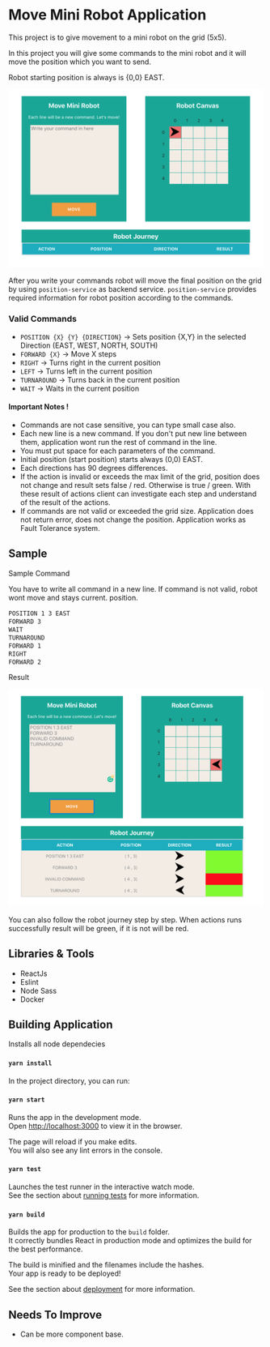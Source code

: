 # Move Mini Robot Application

This project is to give movement to a mini robot on the grid (5x5). 

In this project you will give some commands to the mini robot and it will move the position which you want to send.

Robot starting position is always is {0,0} EAST. 

![Screenshot](home-page.png)

After you write your commands robot will move the final position on the grid by using `position-service` as backend service. `position-service` provides required information for robot position according to the commands.

### Valid Commands 

* `POSITION {X} {Y} {DIRECTION}` -> Sets position {X,Y} in the selected Direction (EAST, WEST, NORTH, SOUTH)
* `FORWARD {X}`  ->  Move X steps 
* `RIGHT` -> Turns right in the current position
* `LEFT` -> Turns left in the current position
* `TURNAROUND` -> Turns back in the current position
* `WAIT` -> Waits in the current position

#### Important  Notes !
* Commands are not case sensitive, you can type small case also.
* Each new line is a new command. If you don't put new line between them, application wont run the rest of command in the line.
* You must put space for each parameters of the command.
* Initial position (start position) starts always (0,0) EAST.
* Each directions has 90 degrees differences.
* If the action is invalid or exceeds the max limit of the grid, position does not change and result sets false / red. Otherwise is true / green.
   With these result of actions client can investigate each step and understand of the result of the actions.
* If commands are not valid or exceeded the grid size. Application does not return error, does not change the position.
Application works as Fault Tolerance system.

## Sample 

Sample Command

You have to write all command in a new line. If command is not valid, robot wont move and stays current. position.

```text
POSITION 1 3 EAST
FORWARD 3
WAIT
TURNAROUND
FORWARD 1
RIGHT
FORWARD 2
```

Result

![Screenshot](home-page-result.png)

You can also follow the robot journey step by step. 
When actions runs successfully result will be green, if it is not will be red.

## Libraries & Tools

* ReactJs
* Eslint
* Node Sass
* Docker

## Building Application

Installs all node dependecies

#### `yarn install`

In the project directory, you can run:

#### `yarn start`

Runs the app in the development mode.<br />
Open [http://localhost:3000](http://localhost:3000) to view it in the browser.

The page will reload if you make edits.<br />
You will also see any lint errors in the console.

#### `yarn test`

Launches the test runner in the interactive watch mode.<br />
See the section about [running tests](https://facebook.github.io/create-react-app/docs/running-tests) for more information.

#### `yarn build`

Builds the app for production to the `build` folder.<br />
It correctly bundles React in production mode and optimizes the build for the best performance.

The build is minified and the filenames include the hashes.<br />
Your app is ready to be deployed!

See the section about [deployment](https://facebook.github.io/create-react-app/docs/deployment) for more information.

## Needs To Improve

* Can be more component base.

